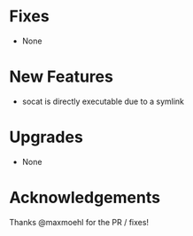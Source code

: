 # Fixes
- None

# New Features
- socat is directly executable due to a symlink

# Upgrades
- None

# Acknowledgements

Thanks @maxmoehl for the PR / fixes!
